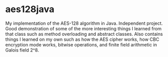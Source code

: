 # aes128java
My implementation of the AES-128 algorithm in Java. Independent project.
<br>
Good demonstration of some of the more interesting things I learned from that class such as method overloading and abstract classes. Also contains things I learned on my own such as how the AES cipher works, how CBC encryption mode works, bitwise operations, and finite field arithmetic in Galois field 2^8.
